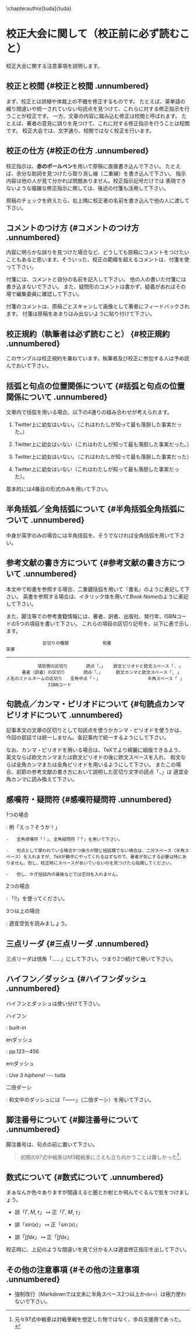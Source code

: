 \chapterauthor[tuda]{tuda}

# 校正大会に関して（校正前に必ず読むこと）

校正大会に関する注意事項を説明します。

## 校正と校閲 {#校正と校閲 .unnumbered}

まず、校正とは誤植や体裁上の不備を修正するものです。
たとえば、英単語の綴り間違いや統一されていない句読点を見つけて、これらに対する修正指示を行うことが校正です。
一方、文章の内容に踏み込む修正は校閲と呼ばれます。
たとえば、著者の意見に誤りを見つけて、これに対する修正指示を行うことは校閲です。
校正大会では、文字通り、校閲ではなく校正を行います。

## 校正の仕方 {#校正の仕方 .unnumbered}

校正指示は、**赤のボールペン**を用いて原稿に直接書き込んで下さい。
たとえば、余分な助詞を見つけたら取り消し線（二重線）を書き込んで下さい。
指示内容は他の人が見て分かれば問題ありません。校正指示記号だけでは
表現できないような複雑な修正指示に関しては、後述の付箋も活用して下さい。

原稿のチェックを終えたら、右上隅に校正者の名前を書き込んで他の人に渡して下さい。

## コメントのつけ方 {#コメントのつけ方 .unnumbered}

内容に明らかな誤りを見つけた場合など、どうしても原稿にコメントをつけたい
こともあると思います。そういった、校正の範疇を超えるコメントは、付箋を使って下さい。

付箋には、コメントと自分の名前を記入して下さい。
他の人の書いた付箋には書き込まないで下さい。
また、疑問形のコメントは書かず、疑義があればその場で編集委員に確認して下さい。

付箋のコメントは、原稿ごとスキャンして画像として著者にフィードバックされます。
付箋は原稿をあまりはみ出ないように貼り付けて下さい。

## 校正規約（執筆者は必ず読むこと） {#校正規約 .unnumbered}

このサンプルは校正規約を兼ねています。執筆者及び校正に参加する人は予め読んでおいて下さい。

## 括弧と句点の位置関係について {#括弧と句点の位置関係について .unnumbered}

文章内で括弧を用いる場合、以下の4通りの組み合わせが考えられます。

1.  Twitter上に幼女はいない。（これはわたしが知って最も落胆した事実だった。）

2.  Twitter上に幼女はいない（これはわたしが知って最も落胆した事実だった。）

3.  Twitter上に幼女はいない。（これはわたしが知って最も落胆した事実だった）

4.  Twitter上に幼女はいない（これはわたしが知って最も落胆した事実だった）。

基本的には4番目の形式のみを用いて下さい。

## 半角括弧／全角括弧について {#半角括弧全角括弧について .unnumbered}

中身が英字のみの場合には半角括弧を、そうでなければ全角括弧を用いて下さい。

## 参考文献の書き方について {#参考文献の書き方について .unnumbered}

本文中で和書を参照する場合、二重鍵括弧を用いて『書名』のように表記して下さい。
英書を参照する場合は、イタリック体を用いて*Book
Name*のように表記して下さい。

また、脚注等での参考書籍情報には、著者、訳者、出版社、発行年、ISBNコードの5つの項目を書いて下さい。
これらの項目の区切り記号を、以下に表で示します。

                  区切りの種類             和書                               英書
  ---------------------------- ---------------- ----------------------------------
                項目間の区切り       読点「、」   欧文ピリオドと欧文スペース「. 」
          著者（訳者）の区切り       読点「、」     欧文カンマと欧文スペース「, 」
    人名のミドルネームの区切り   全角中点「・」                  半角スペース「 」
                    ISBNコード                  

## 句読点／カンマ・ピリオドについて {#句読点カンマピリオドについて .unnumbered}

記事本文の文章の区切りとして句読点を使うかカンマ・ピリオドを使うかは、
今回の部誌では統一しません。各記事内で統一するようにして下さい。

なお、カンマ・ピリオドを用いる場合は、TeXでより綺麗に組版できるよう、
英文ならば欧文カンマまたは欧文ピリオドの後に欧文スペースを入れ、
和文ならば全角カンマまたは全角ピリオドを用いるようにして下さい。
またこの場合、前節の参考文献の書き方において説明した区切り文字の読点「、」は
適宜全角カンマに読み換えて下さい。

## 感嘆符・疑問符 {#感嘆符疑問符 .unnumbered}

1つの場合

:   例「えっ？そうか！」

    -   全角感嘆符「！」、全角疑問符「？」を用いて下さい。

    -   句点として使われている場合かつ後ろが閉じ括弧類でない場合は、二分スペース（半角スペース）を入れますが、TeXが勝手にやってくれるはずなので、著者が気にする必要は特にありません。但し、校正時にスペースがあいていないのを見つけたら指摘してください。

    -   但し、かぎ括弧内の最後などでは空白を入れません。

2つの場合

:   「‼」を使ってください。

3つ以上の場合

:   適宜空気を読みましょう。

## 三点リーダ {#三点リーダ .unnumbered}

三点リーダは倍角「……」にして下さい。つまり2つ続けて用いて下さい。

## ハイフン／ダッシュ {#ハイフンダッシュ .unnumbered}

ハイフンとダッシュは使い分けて下さい。

ハイフン

:   built-in

enダッシュ

:   pp.123--456

emダッシュ

:   *Use 3 hiphens!* --- tuda

二倍ダーシ

:   和文中のダッシュには「――」（二倍ダーシ）を用いて下さい。

## 脚注番号について {#脚注番号について .unnumbered}

脚注番号は、句点の前に置いて下さい。

> 初期の97式中戦車はM3軽戦車にさえも立ち向かうことは難しかった[^1]。

## 数式について {#数式について .unnumbered}

まぁなんか色々ありますが間違えると圏とか射とか飛んでくるんで気をつけましょう。

-   誤「$\Gamma, M, \tau$」 $\mapsto$ 正「$\Gamma$, $M$, $\tau$」

-   誤「$sin(x)$」 $\mapsto$ 正「$\sin(x)$」

-   誤「$\int f dx$」 $\mapsto$ 正「$\int f \mathrm{d}x$」

校正時に、上記のような間違いを見て分かる人は適宜修正指示を出して下さい。

## その他の注意事項 {#その他の注意事項 .unnumbered}

-   強制改行（Markdownでは文末に半角スペース2つ以上か`<br>`）は極力使わないで下さい。


[^1]: 元々97式中戦車は対戦車戦を想定した物ではなく、歩兵支援用であった。
